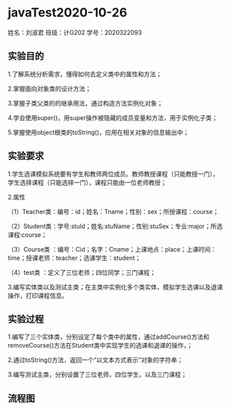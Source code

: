 # javaTest2020-10-26
姓名：刘淑君 班级：计G202  学号：2020322093
## 实验目的
1.了解系统分析需求，懂得如何去定义类中的属性和方法；

2.掌握面向对象类的设计方法；

3.掌握子类父类的的继承用法，通过构造方法实例化对象；

4.学会使用super()，用super操作被隐藏的成员变量和方法，用于实例化子类；

5.掌握使用object根类的toString()，应用在相关对象的信息输出中；

## 实验要求
1.学生选课模拟系统要有学生和教师两位成员。教师教授课程（只能教授一门），学生选择课程（只能选择一门），课程只能由一位老师教授；

2.属性

（1）Teacher类：编号：id；姓名：Tname；性别：sex；所授课程：course；

（2）Student类：学号:stuId；姓名:stuName；性别:stuSex；专业:major；所选课程:course；

（3）Course类 ：编号：Cid；名字：Cname；上课地点：place；上课时间：time；授课老师：teacher；选课学生：student；

（4）test类   ：定义了三位老师；四位同学；三门课程；

3.编写实体类以及测试主类；在主类中实例化多个类实体，模拟学生选课以及退课操作，打印课程信息。
## 实验过程

1.编写了三个实体类，分别设定了每个类中的属性，通过addCourse()方法和removeCourse()方法在Student类中实现学生的选课和退课的操作，；

2.通过toString()方法，返回一个“以文本方式表示”对象的字符串；

3.编写测试主类，分别设置了三位老师，四位学生，以及三门课程；
## 流程图



